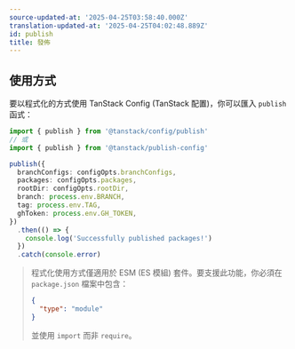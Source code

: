 ```yaml
---
source-updated-at: '2025-04-25T03:58:40.000Z'
translation-updated-at: '2025-04-25T04:02:48.889Z'
id: publish
title: 發佈
---
```

## 使用方式

要以程式化的方式使用 TanStack Config (TanStack 配置)，你可以匯入 `publish` 函式：

```ts
import { publish } from '@tanstack/config/publish'
// 或
import { publish } from '@tanstack/publish-config'

publish({
  branchConfigs: configOpts.branchConfigs,
  packages: configOpts.packages,
  rootDir: configOpts.rootDir,
  branch: process.env.BRANCH,
  tag: process.env.TAG,
  ghToken: process.env.GH_TOKEN,
})
  .then(() => {
    console.log('Successfully published packages!')
  })
  .catch(console.error)
```

> 程式化使用方式僅適用於 ESM (ES 模組) 套件。要支援此功能，你必須在 `package.json` 檔案中包含：
>
> ```json
> {
>   "type": "module"
> }
> ```
>
> 並使用 `import` 而非 `require`。
